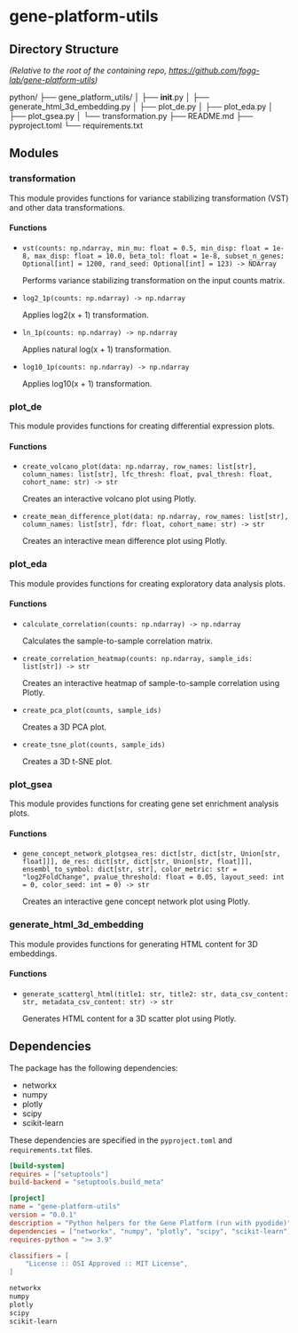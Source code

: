 # gene-platform-utils

## Directory Structure

*(Relative to the root of the containing repo, https://github.com/fogg-lab/gene-platform-utils)*

python/
├── gene_platform_utils/
│   ├── __init__.py
│   ├── generate_html_3d_embedding.py
│   ├── plot_de.py
│   ├── plot_eda.py
│   ├── plot_gsea.py
│   └── transformation.py
├── README.md
├── pyproject.toml
└── requirements.txt

## Modules

### transformation

This module provides functions for variance stabilizing transformation (VST) and other data transformations.

#### Functions

- `vst(counts: np.ndarray, min_mu: float = 0.5, min_disp: float = 1e-8, max_disp: float = 10.0, beta_tol: float = 1e-8, subset_n_genes: Optional[int] = 1200, rand_seed: Optional[int] = 123) -> NDArray`
  
  Performs variance stabilizing transformation on the input counts matrix.

- `log2_1p(counts: np.ndarray) -> np.ndarray`
  
  Applies log2(x + 1) transformation.

- `ln_1p(counts: np.ndarray) -> np.ndarray`
  
  Applies natural log(x + 1) transformation.

- `log10_1p(counts: np.ndarray) -> np.ndarray`
  
  Applies log10(x + 1) transformation.

### plot_de

This module provides functions for creating differential expression plots.

#### Functions

- `create_volcano_plot(data: np.ndarray, row_names: list[str], column_names: list[str], lfc_thresh: float, pval_thresh: float, cohort_name: str) -> str`
  
  Creates an interactive volcano plot using Plotly.

- `create_mean_difference_plot(data: np.ndarray, row_names: list[str], column_names: list[str], fdr: float, cohort_name: str) -> str`
  
  Creates an interactive mean difference plot using Plotly.

### plot_eda

This module provides functions for creating exploratory data analysis plots.

#### Functions

- `calculate_correlation(counts: np.ndarray) -> np.ndarray`
  
  Calculates the sample-to-sample correlation matrix.

- `create_correlation_heatmap(counts: np.ndarray, sample_ids: list[str]) -> str`
  
  Creates an interactive heatmap of sample-to-sample correlation using Plotly.

- `create_pca_plot(counts, sample_ids)`
  
  Creates a 3D PCA plot.

- `create_tsne_plot(counts, sample_ids)`
  
  Creates a 3D t-SNE plot.

### plot_gsea

This module provides functions for creating gene set enrichment analysis plots.

#### Functions

- `gene_concept_network_plotgsea_res: dict[str, dict[str, Union[str, float]]], de_res: dict[str, dict[str, Union[str, float]]], ensembl_to_symbol: dict[str, str], color_metric: str = "log2FoldChange", pvalue_threshold: float = 0.05, layout_seed: int = 0, color_seed: int = 0) -> str`
  
  Creates an interactive gene concept network plot using Plotly.

### generate_html_3d_embedding

This module provides functions for generating HTML content for 3D embeddings.

#### Functions

- `generate_scattergl_html(title1: str, title2: str, data_csv_content: str, metadata_csv_content: str) -> str`
  
  Generates HTML content for a 3D scatter plot using Plotly.

## Dependencies

The package has the following dependencies:

- networkx
- numpy
- plotly
- scipy
- scikit-learn

These dependencies are specified in the `pyproject.toml` and `requirements.txt` files.


```1:15:pyproject.toml
[build-system]
requires = ["setuptools"]
build-backend = "setuptools.build_meta"

[project]
name = "gene-platform-utils"
version = "0.0.1"
description = "Python helpers for the Gene Platform (run with pyodide)"
dependencies = ["networkx", "numpy", "plotly", "scipy", "scikit-learn"]
requires-python = ">= 3.9"

classifiers = [
    "License :: OSI Approved :: MIT License",
]

```

```1:6:requirements.txt
networkx
numpy
plotly
scipy
scikit-learn

```
